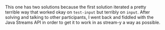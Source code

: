This one has two solutions because the first solution iterated a pretty terrible way that worked okay on `test-input` but terribly on `input`. After solving and talking to other participants, I went back and fiddled with the Java Streams API in order to get it to work in as stream-y a way as possible.